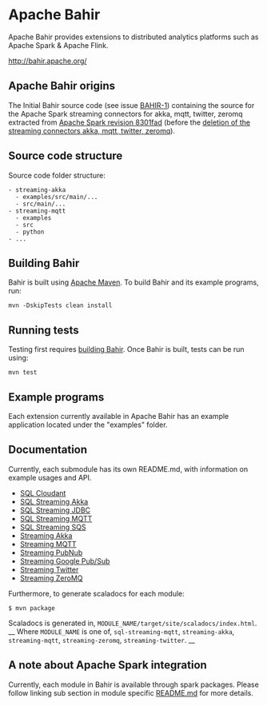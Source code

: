<!--
{% comment %}
Licensed to the Apache Software Foundation (ASF) under one or more
contributor license agreements.  See the NOTICE file distributed with
this work for additional information regarding copyright ownership.
The ASF licenses this file to You under the Apache License, Version 2.0
(the "License"); you may not use this file except in compliance with
the License.  You may obtain a copy of the License at

  http://www.apache.org/licenses/LICENSE-2.0

Unless required by applicable law or agreed to in writing, software
distributed under the License is distributed on an "AS IS" BASIS,
WITHOUT WARRANTIES OR CONDITIONS OF ANY KIND, either express or implied.
See the License for the specific language governing permissions and
limitations under the License.
{% endcomment %}
-->
# Apache Bahir

Apache Bahir provides extensions to distributed analytics platforms such as Apache Spark & Apache Flink.

<http://bahir.apache.org/>

## Apache Bahir origins

The Initial Bahir source code (see issue [BAHIR-1](https://issues.apache.org/jira/browse/BAHIR-1)) containing the source for the Apache Spark streaming connectors for akka, mqtt, twitter, zeromq
extracted from [Apache Spark revision 8301fad](https://github.com/apache/spark/tree/8301fadd8d269da11e72870b7a889596e3337839)
(before the [deletion of the streaming connectors akka, mqtt, twitter, zeromq](https://issues.apache.org/jira/browse/SPARK-13843)).

## Source code structure

Source code folder structure:
```
- streaming-akka
  - examples/src/main/...
  - src/main/...
- streaming-mqtt
  - examples
  - src
  - python
- ...
```

## Building Bahir

Bahir is built using [Apache Maven](http://maven.apache.org/).
To build Bahir and its example programs, run:

    mvn -DskipTests clean install

## Running tests

Testing first requires [building Bahir](#building-bahir). Once Bahir is built, tests
can be run using:

    mvn test

## Example programs

Each extension currently available in Apache Bahir has an example application located under the "examples" folder.


## Documentation

Currently, each submodule has its own README.md, with information on example usages and API.

* [SQL Cloudant](https://github.com/apache/bahir/blob/master/sql-cloudant/README.md)
* [SQL Streaming Akka](https://github.com/apache/bahir/blob/master/sql-streaming-akka/README.md)
* [SQL Streaming JDBC](https://github.com/apache/bahir/blob/master/sql-streaming-jdbc/README.md)
* [SQL Streaming MQTT](https://github.com/apache/bahir/blob/master/sql-streaming-mqtt/README.md)
* [SQL Streaming SQS](https://github.com/apache/bahir/blob/master/sql-streaming-sqs/README.md)
* [Streaming Akka](https://github.com/apache/bahir/blob/master/streaming-akka/README.md)
* [Streaming MQTT](https://github.com/apache/bahir/blob/master/streaming-mqtt/README.md)
* [Streaming PubNub](https://github.com/apache/bahir/blob/master/streaming-pubnub/README.md)
* [Streaming Google Pub/Sub](https://github.com/apache/bahir/blob/master/streaming-pubsub/README.md)
* [Streaming Twitter](https://github.com/apache/bahir/blob/master/streaming-twitter/README.md)
* [Streaming ZeroMQ](https://github.com/apache/bahir/blob/master/streaming-zeromq/README.md)

Furthermore, to generate scaladocs for each module:

`$ mvn package`

Scaladocs is generated in, `MODULE_NAME/target/site/scaladocs/index.html`.  __ Where `MODULE_NAME` is one of, `sql-streaming-mqtt`, `streaming-akka`, `streaming-mqtt`, `streaming-zeromq`, `streaming-twitter`. __

## A note about Apache Spark integration

Currently, each module in Bahir is available through spark packages. Please follow linking sub section in module specific [README.md](#documentation) for more details.
